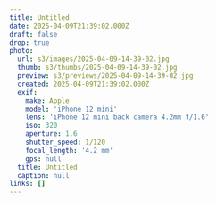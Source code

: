 ```yaml
---
title: Untitled
date: 2025-04-09T21:39:02.000Z
draft: false
drop: true
photo:
  url: s3/images/2025-04-09-14-39-02.jpg
  thumb: s3/thumbs/2025-04-09-14-39-02.jpg
  preview: s3/previews/2025-04-09-14-39-02.jpg
  created: 2025-04-09T21:39:02.000Z
  exif:
    make: Apple
    model: 'iPhone 12 mini'
    lens: 'iPhone 12 mini back camera 4.2mm f/1.6'
    iso: 320
    aperture: 1.6
    shutter_speed: 1/120
    focal_length: '4.2 mm'
    gps: null
  title: Untitled
  caption: null
links: []
---
```

